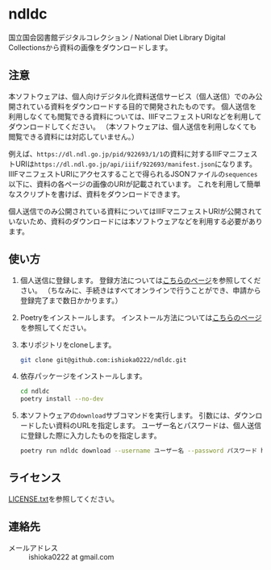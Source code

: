 # ndldc

国立国会図書館デジタルコレクション / National Diet Library Digital Collectionsから資料の画像をダウンロードします。

## 注意

本ソフトウェアは、個人向けデジタル化資料送信サービス（個人送信）でのみ公開されている資料をダウンロードする目的で開発されたものです。
個人送信を利用しなくても閲覧できる資料については、IIIFマニフェストURIなどを利用してダウンロードしてください。
（本ソフトウェアは、個人送信を利用しなくても閲覧できる資料には対応していません。）

例えば、`https://dl.ndl.go.jp/pid/922693/1/1`の資料に対するIIIFマニフェストURIは`https://dl.ndl.go.jp/api/iiif/922693/manifest.json`になります。
IIIFマニフェストURIにアクセスすることで得られるJSONファイルの`sequences`以下に、資料の各ページの画像のURIが記載されています。
これを利用して簡単なスクリプトを書けば、資料をダウンロードできます。

個人送信でのみ公開されている資料についてはIIIFマニフェストURIが公開されていないため、資料のダウンロードには本ソフトウェアなどを利用する必要があります。

## 使い方

1. 個人送信に登録します。
登録方法については[こちらのページ](https://www.ndl.go.jp/jp/use/digital_transmission/individuals_index.html)を参照してください。
（ちなみに、手続きはすべてオンラインで行うことができ、申請から登録完了まで数日かかります。）

1. Poetryをインストールします。
インストール方法については[こちらのページ](https://python-poetry.org/docs/#installation)を参照してください。

1. 本リポジトリをcloneします。
    ```bash
    git clone git@github.com:ishioka0222/ndldc.git
    ```

1. 依存パッケージをインストールします。
    ```bash
    cd ndldc
    poetry install --no-dev
    ```

1. 本ソフトウェアの`download`サブコマンドを実行します。
    引数には、ダウンロードしたい資料のURLを指定します。
    ユーザー名とパスワードは、個人送信に登録した際に入力したものを指定します。
    ```bash
    poetry run ndldc download --username ユーザー名 --password パスワード https://dl.ndl.go.jp/pid/1371110/1/1
    ```

## ライセンス

[LICENSE.txt](LICENSE.txt)を参照してください。

## 連絡先

<dl>
    <dt>メールアドレス</dt>
    <dd>ishioka0222 at gmail.com</dd>
</dl>
